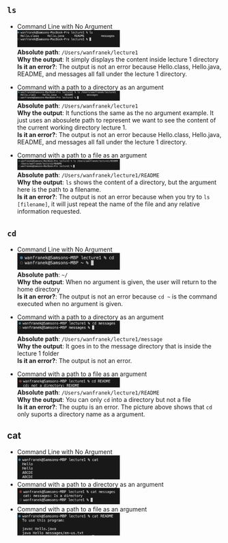 ## `ls`
- Command Line with No Argument<br>
<img src="ls.png" width = 50% height = 50%><br>
**Absolute path**: `/Users/wanfranek/lecture1`<br>
**Why the output**: It simply displays the content inside lecture 1 directory<br>
**Is it an error?**: The output is not an error because Hello.class, Hello.java, README, and messages all fall under the lecture 1 directory.


- Command with a path to a directory as an argument<br>
<img src="ls_directory.png" width = 50% height = 50%><br>
**Absolute path**: `/Users/wanfranek/lecture1`<br>
**Why the output**: It functions the same as the no argument example. It just uses an abosulete path to represent we want to see the content of the current working directory lecture 1.<br>
**Is it an error?**: The output is not an error because Hello.class, Hello.java, README, and messages all fall under the lecture 1 directory.


- Command with a path to a file as an argument<br>
<img src="ls_file.png" width = 50% height = 50%><br>
**Absolute path**: `/Users/wanfranek/lecture1/README`<br>
**Why the output**: `ls` shows the content of a directory, but the argument here is the path to a filename.<br>
**Is it an error?**: The output is not an error because when you try to `ls [filename]`, it will just repeat the name of the file and any relative information requested.


  
## `cd`
- Command Line with No Argument<br>
<img src="cd_noArg.png" width = 50% height = 50%><br>
**Absolute path**: `~/`<br>
**Why the output**: When no argument is given, the user will return to the home directory<br>
**Is it an error?**: The output is not an error because `cd ~` is the command executed when no argument is given.

  
- Command with a path to a directory as an argument<br>
<img src="cd_directory.png" width = 50% height = 50%><br>
**Absolute path**: `/Users/wanfranek/lecture1/message`<br>
**Why the output**: It goes in to the message directory that is inside the lecture 1 folder<br>
**Is it an error?**: The output is not an error.

  
- Command with a path to a file as an argument<br>
<img src="cd_filename.png" width = 50% height = 50%><br>
**Absolute path**: `/Users/wanfranek/lecture1/README`<br>
**Why the output**: You can only `cd` into a directory but not a file<br>
**Is it an error?**: The ouptu is an error. The picture above shows that `cd` only suports a directory name as a argument.

  
## cat
- Command Line with No Argument<br>
<img src="cat_noArg.png" width = 50% height = 50%><br>
- Command with a path to a directory as an argument<br>
<img src="cat_directory.png" width = 50% height = 50%><br>
- Command with a path to a file as an argument<br>
<img src="cat_filename.png" width = 50% height = 50%><br>
